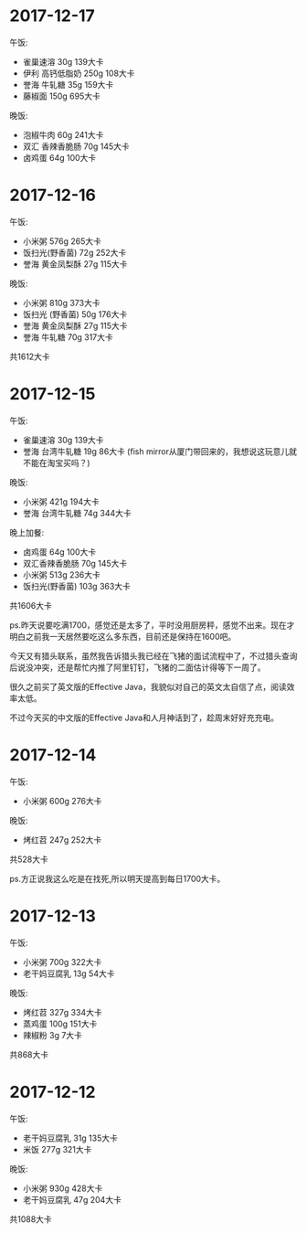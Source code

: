 # 2017-12-17
午饭:
- 雀巢速溶 30g 139大卡
- 伊利 高钙低脂奶 250g 108大卡
- 誉海 牛轧糖 35g 159大卡
- 藤椒面 150g 695大卡

晚饭:
- 泡椒牛肉 60g 241大卡
- 双汇 香辣香脆肠 70g 145大卡
- 卤鸡蛋 64g 100大卡

# 2017-12-16
午饭:
- 小米粥 576g 265大卡
- 饭扫光(野香菌) 72g 252大卡 
- 誉海 黄金凤梨酥 27g 115大卡

晚饭:
- 小米粥 810g 373大卡
- 饭扫光 (野香菌) 50g 176大卡
- 誉海 黄金凤梨酥 27g 115大卡
- 誉海 牛轧糖 70g 317大卡

共1612大卡 

# 2017-12-15
午饭:
- 雀巢速溶 30g 139大卡
- 誉海 台湾牛轧糖 19g 86大卡 (fish mirror从厦门带回来的，我想说这玩意儿就不能在淘宝买吗？)

晚饭:
- 小米粥 421g 194大卡
- 誉海 台湾牛轧糖 74g 344大卡 

晚上加餐:
- 卤鸡蛋 64g 100大卡
- 双汇香辣香脆肠 70g 145大卡
- 小米粥 513g 236大卡
- 饭扫光(野香菌) 103g 363大卡

共1606大卡

ps.昨天说要吃满1700，感觉还是太多了，平时没用厨房秤，感觉不出来。现在才明白之前我一天居然要吃这么多东西，目前还是保持在1600吧。

今天又有猎头联系，虽然我告诉猎头我已经在飞猪的面试流程中了，不过猎头查询后说没冲突，还是帮忙内推了阿里钉钉，飞猪的二面估计得等下一周了。

很久之前买了英文版的Effective Java，我貌似对自己的英文太自信了点，阅读效率太低。

不过今天买的中文版的Effective Java和人月神话到了，趁周末好好充充电。

# 2017-12-14
午饭:
- 小米粥 600g 276大卡

晚饭:
- 烤红苕 247g 252大卡

共528大卡

ps.方正说我这么吃是在找死,所以明天提高到每日1700大卡。

# 2017-12-13
午饭:
- 小米粥 700g 322大卡
- 老干妈豆腐乳 13g 54大卡

晚饭:
- 烤红苕 327g 334大卡
- 蒸鸡蛋 100g 151大卡
- 辣椒粉 3g 7大卡

共868大卡

# 2017-12-12
午饭:
- 老干妈豆腐乳 31g 135大卡
- 米饭 277g 321大卡

晚饭:
- 小米粥 930g 428大卡
- 老干妈豆腐乳 47g 204大卡

共1088大卡


